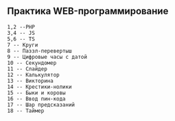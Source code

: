 Практика WEB-программирование
--
	1,2 --PHP
	3,4 -- JS
	5,6 -- TS
	7 -- Круги
	8 -- Паззл-перевертыш
	9 -- Цифровые часы с датой
	10 -- Секундомер
	11 -- Слайдер
	12 -- Калькулятор
	13 -- Викторина
	14 -- Крестики-нолики
	15 -- Быки и коровы
	16 -- Ввод пин-кода
	17 -- Шар предсказаний
 	18 -- Таймер
